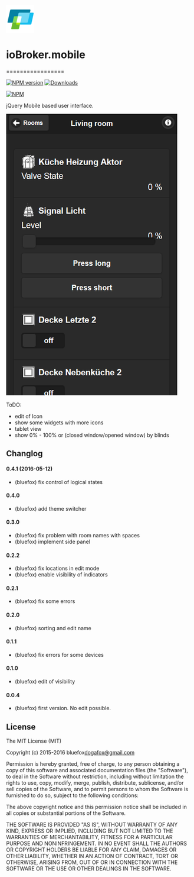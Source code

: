 ![Logo](admin/mobile.png)
# ioBroker.mobile
=================

[![NPM version](http://img.shields.io/npm/v/iobroker.mobile.svg)](https://www.npmjs.com/package/iobroker.mobile)
[![Downloads](https://img.shields.io/npm/dm/iobroker.mobile.svg)](https://www.npmjs.com/package/iobroker.mobile)

[![NPM](https://nodei.co/npm/iobroker.mobile.png?downloads=true)](https://nodei.co/npm/iobroker.mobile/)

jQuery Mobile based user interface. 

![Screen](img/screen.png)

ToDO:
- edit of Icon
- show some widgets with more icons
- tablet view
- show 0% - 100% or (closed window/opened window) by blinds

## Changlog
#### 0.4.1 (2016-05-12)
* (bluefox) fix control of logical states

#### 0.4.0
* (bluefox) add theme switcher

#### 0.3.0
* (bluefox) fix problem with room names with spaces
* (bluefox) implement side panel

#### 0.2.2
* (bluefox) fix locations in edit mode
* (bluefox) enable visibility of indicators

#### 0.2.1
* (bluefox) fix some errors

#### 0.2.0
* (bluefox) sorting and edit name

#### 0.1.1
* (bluefox) fix errors for some devices

#### 0.1.0
* (bluefox) edit of visibility

#### 0.0.4
* (bluefox) first version. No edit possible.

## License
The MIT License (MIT)

Copyright (c) 2015-2016 bluefox<dogafox@gmail.com>

Permission is hereby granted, free of charge, to any person obtaining a copy
of this software and associated documentation files (the "Software"), to deal
in the Software without restriction, including without limitation the rights
to use, copy, modify, merge, publish, distribute, sublicense, and/or sell
copies of the Software, and to permit persons to whom the Software is
furnished to do so, subject to the following conditions:

The above copyright notice and this permission notice shall be included in
all copies or substantial portions of the Software.

THE SOFTWARE IS PROVIDED "AS IS", WITHOUT WARRANTY OF ANY KIND, EXPRESS OR
IMPLIED, INCLUDING BUT NOT LIMITED TO THE WARRANTIES OF MERCHANTABILITY,
FITNESS FOR A PARTICULAR PURPOSE AND NONINFRINGEMENT. IN NO EVENT SHALL THE
AUTHORS OR COPYRIGHT HOLDERS BE LIABLE FOR ANY CLAIM, DAMAGES OR OTHER
LIABILITY, WHETHER IN AN ACTION OF CONTRACT, TORT OR OTHERWISE, ARISING FROM,
OUT OF OR IN CONNECTION WITH THE SOFTWARE OR THE USE OR OTHER DEALINGS IN
THE SOFTWARE.
